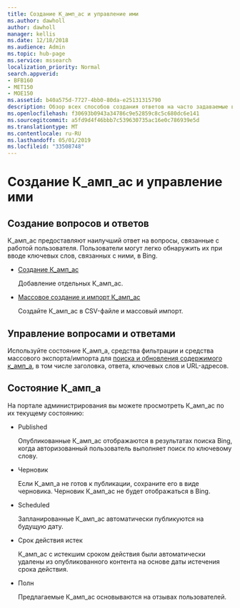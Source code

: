 ```yaml
---
title: Создание К_амп_ас и управление ими
ms.author: dawholl
author: dawholl
manager: kellis
ms.date: 12/18/2018
ms.audience: Admin
ms.topic: hub-page
ms.service: mssearch
localization_priority: Normal
search.appverid:
- BFB160
- MET150
- MOE150
ms.assetid: b40a575d-7727-4bb0-80da-e25131315790
description: Обзор всех способов создания ответов на часто задаваемые вопросы на портале администрирования поиска Microsoft
ms.openlocfilehash: f30693b0943a34786c9e52859c8c5c680dc6e141
ms.sourcegitcommit: a5fd9d4f46bbb7c539630735ac16e0c786939e5d
ms.translationtype: MT
ms.contentlocale: ru-RU
ms.lasthandoff: 05/01/2019
ms.locfileid: "33508748"
---
```

# <a name="create-and-manage-qas"></a>Создание К_амп_ас и управление ими

## <a name="create-qas"></a>Создание вопросов и ответов

К_амп_ас предоставляют наилучший ответ на вопросы, связанные с работой пользователя. Пользователи могут легко обнаружить их при вводе ключевых слов, связанных с ними, в Bing.
  
- [Создание К_амп_ас](create-qas.md)
    
    Добавление отдельных К_амп_ас.
    
- [Массовое создание и импорт К_амп_ас](bulk-create-qas.md)
    
    Создайте К_амп_ас в CSV-файле и массовый импорт.
    
## <a name="manage-qas"></a>Управление вопросами и ответами

Используйте состояние К_амп_а, средства фильтрации и средства массового экспорта/импорта для [поиска и обновления содержимого к_амп_а](manage-qas.md), в том числе заголовка, ответа, ключевых слов и URL-адресов.
  
## <a name="qa-status"></a>Состояние К_амп_а

На портале администрирования вы можете просмотреть К_амп_ас по их текущему состоянию:
  
- Published
    
    Опубликованные К_амп_ас отображаются в результатах поиска Bing, когда авторизованный пользователь выполняет поиск по ключевому слову.
    
- Черновик
    
    Если К_амп_а не готов к публикации, сохраните его в виде черновика. Черновик К_амп_ас не будет отображаться в Bing.
    
- Scheduled
    
    Запланированные К_амп_ас автоматически публикуются на будущую дату.
    
- Срок действия истек
    
    К_амп_ас с истекшим сроком действия были автоматически удалены из опубликованного контента на основе даты истечения срока действия.
    
- Полн
    
    Предлагаемые К_амп_ас основываются на отзывах пользователей.

  

